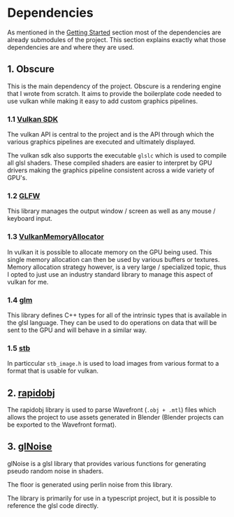 # Dependencies

As mentioned in the [Getting Started](Getting-Started.md) section most of the dependencies are already submodules of the project.
This section explains exactly what those dependencies are and where they are used.

## 1. Obscure
This is the main dependency of the project.
Obscure is a rendering engine that I wrote from scratch. It aims to provide the boilerplate code needed
to use vulkan while making it easy to add custom graphics pipelines.

### 1.1 [Vulkan SDK](https://www.lunarg.com/vulkan-sdk/)
The vulkan API is central to the project and is the API through which the various graphics pipelines are executed and ultimately displayed.

The vulkan sdk also supports the executable `glslc` which is used to compile all glsl shaders. 
These compiled shaders are easier to interpret by GPU drivers making the graphics pipeline consistent across a wide variety of GPU's.

### 1.2 [GLFW](https://github.com/glfw/glfw)
This library manages the output window / screen as well as any mouse / keyboard input.

### 1.3 [VulkanMemoryAllocator](https://github.com/GPUOpen-LibrariesAndSDKs/VulkanMemoryAllocator)
In vulkan it is possible to allocate memory on the GPU being used. 
This single memory allocation can then be used by various buffers or textures. 
Memory allocation strategy however, is a very large / specialized topic, 
thus I opted to just use an industry standard library to manage this aspect of vulkan for me.

### 1.4 [glm](https://github.com/g-truc/glm)
This library defines C++ types for all of the intrinsic types that is available in the glsl language.
They can be used to do operations on data that will be sent to the GPU and will behave in a similar way.

### 1.5 [stb](https://github.com/nothings/stb)
In particcular `stb_image.h` is used to load images from various format to a format that is usable for vulkan.

## 2. [rapidobj](https://github.com/guybrush77/rapidobj)
The rapidobj library is used to parse Wavefront (`.obj + .mtl`) files which allows the project to use assets generated in Blender
(Blender projects can be exported to the Wavefront format).

## 3. [glNoise](https://github.com/FarazzShaikh/glNoise)
glNoise is a glsl library that provides various functions for generating pseudo random noise in shaders.

The floor is generated using perlin noise from this library.

The library is primarily for use in a typescript project, but it is possible to reference the glsl code directly.